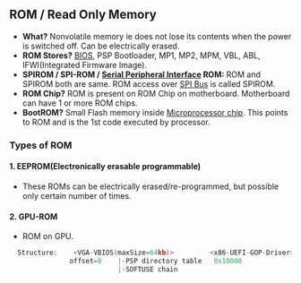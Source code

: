 ## ROM / Read Only Memory
- **What?** Nonvolatile memory ie does not lose its contents when the power is switched off. Can be electrically erased.
- **ROM Stores?** [BIOS](BIOS), PSP Bootloader, MP1, MP2, MPM, VBL, ABL, IFWI(Integrated Firmware Image).
- **SPIROM / SPI-ROM / [Serial Peripheral Interface](/Motherboard/CPU/Communication/Buses/SPI_Serial_Peripheral_Interface_Bus.md) ROM:** ROM and SPIROM both are same. ROM access over [SPI Bus](/Motherboard/CPU/Communication/Buses/SPI_Serial_Peripheral_Interface_Bus.md) is called SPIROM.
- **ROM Chip?** ROM is present on ROM Chip on motherboard. Motherboard can have 1 or more ROM chips.
- **BootROM?** Small Flash memory inside [Microprocessor chip](/Motherboard/CPU/Microprocessors). This points to ROM and is the 1st code executed by processor.

### Types of ROM
#### 1. EEPROM(Electronically erasable programmable)
  - These ROMs can be electrically erased/re-programmed, but possible only certain number of times.
#### 2. GPU-ROM
  - ROM on GPU.
```c
  Structure:    <VGA-VBIOS(maxSize=64kb)>         <x86-UEFI-GOP-Driver> <ARM-URFI-GOP-Driver>
               offset=0    |-PSP directory table   0x10000              0x20000
                           |-SOFTUSE chain
```  
